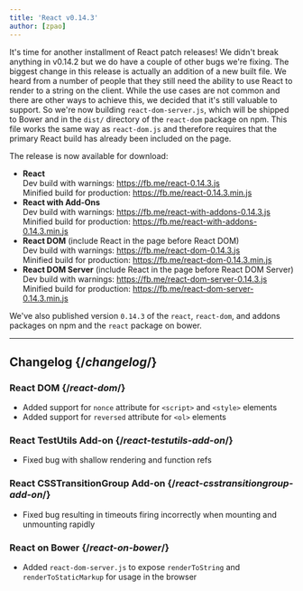 ```yaml
---
title: 'React v0.14.3'
author: [zpao]
---
```


It's time for another installment of React patch releases! We didn't break anything in v0.14.2 but we do have a couple of other bugs we're fixing. The biggest change in this release is actually an addition of a new built file. We heard from a number of people that they still need the ability to use React to render to a string on the client. While the use cases are not common and there are other ways to achieve this, we decided that it's still valuable to support. So we're now building `react-dom-server.js`, which will be shipped to Bower and in the `dist/` directory of the `react-dom` package on npm. This file works the same way as `react-dom.js` and therefore requires that the primary React build has already been included on the page.

The release is now available for download:

- **React**  
  Dev build with warnings: https://fb.me/react-0.14.3.js  
  Minified build for production: https://fb.me/react-0.14.3.min.js
- **React with Add-Ons**  
  Dev build with warnings: https://fb.me/react-with-addons-0.14.3.js  
  Minified build for production: https://fb.me/react-with-addons-0.14.3.min.js
- **React DOM** (include React in the page before React DOM)  
  Dev build with warnings: https://fb.me/react-dom-0.14.3.js  
  Minified build for production: https://fb.me/react-dom-0.14.3.min.js
- **React DOM Server** (include React in the page before React DOM Server)  
  Dev build with warnings: https://fb.me/react-dom-server-0.14.3.js  
  Minified build for production: https://fb.me/react-dom-server-0.14.3.min.js

We've also published version `0.14.3` of the `react`, `react-dom`, and addons packages on npm and the `react` package on bower.

---

## Changelog {/*changelog*/}

### React DOM {/*react-dom*/}

- Added support for `nonce` attribute for `<script>` and `<style>` elements
- Added support for `reversed` attribute for `<ol>` elements

### React TestUtils Add-on {/*react-testutils-add-on*/}

- Fixed bug with shallow rendering and function refs

### React CSSTransitionGroup Add-on {/*react-csstransitiongroup-add-on*/}

- Fixed bug resulting in timeouts firing incorrectly when mounting and unmounting rapidly

### React on Bower {/*react-on-bower*/}

- Added `react-dom-server.js` to expose `renderToString` and `renderToStaticMarkup` for usage in the browser
